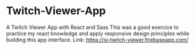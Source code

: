# Twitch-Viewer-App
A Twitch Viewer App with React and Sass
This was a good exercice to practice my react knowledge and apply responsive design principles while building this app interface.
Link: https://si-twitch-viewer.firebaseapp.com/
